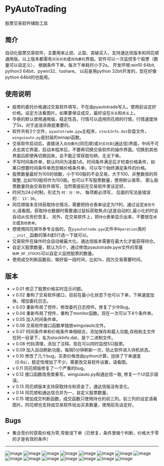 # PyAutoTrading
股票交易软件辅助工具

## 简介
自动化股票交易软件，主要用来止损、止盈、突破买入，支持通达信版本和同花顺通用版，以上版本都需有`对买对卖`或`双向委托`界面。软件可以一次监控多个股票（数量可以自定义），
根据条件下单。每次下单耗时小于2s。
开发环境:win10 64bit, python3 64bit、pywin32、tushare。 以前是用python 32bit开发的，现在好像python 64bit的也能用。

## 使用说明
* 股票的委托价格通过交易软件填写，不在由pyautotrade写入。使用前设定好价格。设定方法看图片。如果要保证成交，最好设在`买五`和`卖五`上。
* 华泰的默认使用通用版，稳定性高，行情可以选用同花顺的行情，行情速度快了5s，对于追涨杀跌挺重要的。
* 软件共有3个文件，`pyautotrade.pyw`主程序，`stockInfo.dat`存盘文件，`winguiauto.py`是封装的winapi函数。
* 交易软件启动后，直接进入`双向委托`(同花顺)或`对买对卖`(通达信)界面，中间不可点击其它界面，启动本程序后，不要再切换交易软件的操作界面。切换到其他界面后即使再切换回来，会不能正常获取句柄，无法下单。
* 不写时间条件单，默认时间为凌晨1点。时间条件满足后才检查价格条件，如果只想要时间条件单而忽略价格条件单，可以写个始终满足条件的价格。
* 股票数量最好为100的倍数，小于100股的不会交易，大于100、非整数倍的将取整, 比如150股将作为100股。也可以不写股票数量，使用默认值零，
那么股票数量将由交易软件填写，当然需提前在交易软件里设定好。
* 时间为24小时制，形式为 `时：分：秒`， 每项都必须写， 后面的写法是错误的： `13：30`。
* 同花顺版本支持获取持仓情况，需要把持仓表单设定为11列，通过设定`是否可见`,请看图。获取持仓数据时需要通过鼠标获取焦点(这是自动的),最小化的时会自动从任务栏恢复。
另外，在交易软件上，把`持仓`表单显示出来，不要放在`成交`或`其他表单`。
* 想使用同花顺华泰专业版的，在`pyautotrade.pyw`文件中`Operation`类的`__init__`函数的第4或5行选一下就可以。
* 交易软件在操作时会自动被最大化。通达信版本需要在最大化才能获得持仓。
* 自定义股票数量，默认为5个，通过修改pyautotrade.pyw文件的常量`NUM_OF_STOCKS`可以自定义监控股票的数量。
* 使用成交判断函数前，做好留一段时间，比如1s，因为交易需要时间。


## 版本
* v 0.01 修正了股票价格实时显示问题。
* v 0.02 重构了交易软件接口，目前在最小化状态下也可以下单，下单速度加快，增加委托日志。
* v 0.03 重新布局了控件，修改委托日志控件。修复了少许Bug。
* v 0.04 重新布局了控件，重构了monitor函数。现在一次可以下4个条件单。
* v 0.05 加入时间条件单。
* v 0.06 交易软件接口函数单独放winguiauto文件。
* v 0.07 时间条件单和价格条件单相结合，添加保存和载入功能,存档和主文件在同一目录下，名为stockInfo.dat，是个二进制文件。
* v 0.08 代码清理，添加了注释。现在可以同时监控5只股票。
* v 0.09 加入自动刷新功能，每隔5分钟刷新一次，防止软件进入待机状态。
* v 0.10 修改了几个bug，买卖价格改由python计算，加快了下单速度（0.6s），稳定性增加了不少。需更改交易软件设置，请看图。
* v 0.11 同花顺版修复了一个严重的bug。
* v 0.12 接口函数改用类重写。winguiauto.py和通达信一致, 修复一个UI显示错误。
* v 0.13 同花顺版本支持获取持仓和资金了。通达信版没有变化。
* v 0.14 同花顺和通达信合并为一，自定义股票数量。
* v 0.15 增加成交判断函数，成交函数只使用持仓的前三列。前三列的设定请看图片。同花顺也支持由交易软件给出买卖数量，使用前先设定好。

## Bugs
* 集合竞价时获取价格为零,导致误下单（已修复，条件里做个判断，价格大于零的才是有效的条件）



-----------------------------------

![image](https://github.com/drongh/PyAutoTrading/raw/master/Logo/setting1_ths.png)
![image](https://github.com/drongh/PyAutoTrading/raw/master/Logo/setting2_ths.png)
![image](https://github.com/drongh/PyAutoTrading/raw/master/Logo/setting3_ths.png)
![image](https://github.com/drongh/PyAutoTrading/raw/master/Logo/setting4_ths.png)
![image](https://github.com/drongh/PyAutoTrading/raw/master/Logo/setting5_ths.png)
![image](https://github.com/drongh/PyAutoTrading/raw/master/Logo/setting6_ths.png)
![image](https://github.com/drongh/PyAutoTrading/raw/master/Logo/setting1_tdx.png)
![image](https://github.com/drongh/PyAutoTrading/raw/master/Logo/setting2_tdx.png)
![image](https://github.com/drongh/PyAutoTrading/raw/master/Logo/setting3_tdx.png)
![image](https://github.com/drongh/PyAutoTrading/raw/master/Logo/setting4_tdx.png)
![image](https://github.com/drongh/PyAutoTrading/raw/master/Logo/setting5_tdx.png)
![image](https://github.com/drongh/PyAutoTrading/raw/master/Logo/setting6_tdx.png)
![image](https://github.com/drongh/PyAutoTrading/raw/master/Logo/setting7_tdx.png)
![image](https://github.com/drongh/PyAutoTrading/raw/master/Logo/setting8_tdx.png)
![image](https://github.com/drongh/PyAutoTrading/raw/master/Logo/trading_ths.png)
